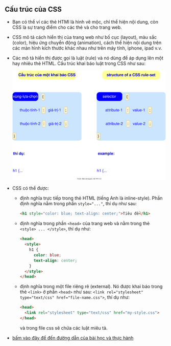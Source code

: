 ## Cấu trúc của CSS

- Bạn có thể ví các thẻ HTMl là hình vẽ mộc, chỉ thể hiện nội dung, còn CSS là sự trang điểm cho các thẻ và cho trang web.
- CSS mô tả cách hiển thị của trang web như bố cục (layout), màu sắc (color), hiệu ứng chuyển động (animation), cách thể hiện nội dung trên các màn hình kích thước khác nhau như trên máy tính, iphone, ipad v.v.
- Các mô tả hiển thị được gọi là luật (rule) và nó dùng để áp dụng lên một hay nhiêu thẻ HTML. Cấu trúc khai báo luật trong CSS như sau:

  ![Cấu trúc khai báo của CSS](CSS-rule-structure.svg)

- CSS có thể được: 
  - định nghĩa trực tiếp trong thẻ HTML (tiếng Anh là inline-style). Phần định nghĩa nằm trong phần `style="..."`, thí dụ như sau:
      ```html
      <h1 style="color: blue; text-align: center;">Tiêu đề</h1>
      ```
  - định nghĩa trong phần `<head>` của trang web và nằm trong thẻ `<style> ... </style>`, thí dụ như:
    ```html
    <head>
      <style>
        h1 {
          color: blue;
          text-align: center;
        }
      </style>
    </head>    
    ```
  - định nghĩa trong một file riêng rẽ (external). Nó được khai báo trong thẻ `<link>` ở phần `<head>` như sau: `<link rel="stylesheet" type="text/css" href="file-name.css">`, thí dụ như:
    ```html
    <head>
      <link rel="stylesheet" type="text/css" href="my-style.css">
    </head>    
    ```
    và trong file css sẽ chứa các luật miêu tả.


- [bấm vào đây để đến đường dẫn của bài học và thực hành](https://codesandbox.io/s/github/legiaquangvn/HTML-tutorial/tree/master/3-A-CSS-Structure) 

